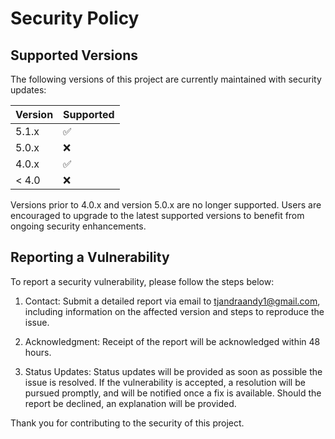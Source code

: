 # Security Policy

## Supported Versions

The following versions of this project are currently maintained with security updates:

| Version | Supported          |
| ------- | ------------------ |
| 5.1.x   | :white_check_mark: |
| 5.0.x   | :x:                |
| 4.0.x   | :white_check_mark: |
| < 4.0   | :x:                |

Versions prior to 4.0.x and version 5.0.x are no longer supported. 
Users are encouraged to upgrade to the latest supported versions to benefit from ongoing security enhancements.

## Reporting a Vulnerability

To report a security vulnerability, please follow the steps below:

1. Contact:
     Submit a detailed report via email to tjandraandy1@gmail.com,
     including information on the affected version and steps to reproduce the issue.

2. Acknowledgment:
     Receipt of the report will be acknowledged within 48 hours.

3. Status Updates:
     Status updates will be provided as soon as possible the issue is resolved.
     If the vulnerability is accepted, a resolution will be pursued promptly, and will be notified once a fix is available.
     Should the report be declined, an explanation will be provided.

Thank you for contributing to the security of this project.
